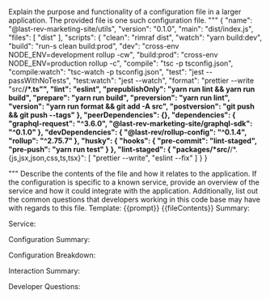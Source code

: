 Explain the purpose and functionality of a configuration file in a larger application.
The provided file is one such configuration file.
"""
{
  "name": "@last-rev-marketing-site/utils",
  "version": "0.1.0",
  "main": "dist/index.js",
  "files": [
    "dist"
  ],
  "scripts": {
    "clean": "rimraf dist",
    "watch": "yarn build:dev",
    "build": "run-s clean build:prod",
    "dev": "cross-env NODE_ENV=development rollup -cw",
    "build:prod": "cross-env NODE_ENV=production rollup -c",
    "compile": "tsc -p tsconfig.json",
    "compile:watch": "tsc-watch -p tsconfig.json",
    "test": "jest --passWithNoTests",
    "test:watch": "jest --watch",
    "format": "prettier --write \"src/**/*.ts\"",
    "lint": "eslint",
    "prepublishOnly": "yarn run lint && yarn run build",
    "prepare": "yarn run build",
    "preversion": "yarn run lint",
    "version": "yarn run format && git add -A src",
    "postversion": "git push && git push --tags"
  },
  "peerDependencies": {},
  "dependencies": {
    "graphql-request": "^3.6.0",
    "@last-rev-marketing-site/graphql-sdk": "^0.1.0"
  },
  "devDependencies": {
    "@last-rev/rollup-config": "^0.1.4",
    "rollup": "^2.75.7"
  },
  "husky": {
    "hooks": {
      "pre-commit": "lint-staged",
      "pre-push": "yarn run test"
    }
  },
  "lint-staged": {
    "packages/*src/**/*.{js,jsx,json,css,ts,tsx}": [
      "prettier --write",
      "eslint --fix"
    ]
  }
}

"""
Describe the contents of the file and how it relates to the application.
If the configuration is specific to a known service, provide an overview of the service and how it could integrate with the application.
Additionally, list out the common questions that developers working in this code base may have with regards to this file.
Template:
{{prompt}}
{{fileContents}}
Summary:
<brief overview of the file and all its major components>

Service:
<describe the service that this configuration file is for>

Configuration Summary:
<describe how this config is setup relative to the default settings>

Configuration Breakdown:
<list out each config paramter and its potentail effect on the application>

Interaction Summary:
<a summary of how the configration could interact with the rest of the application>

Developer Questions:
<a list of questions Developers working with this component may have the following questions when debugging or changing this file>